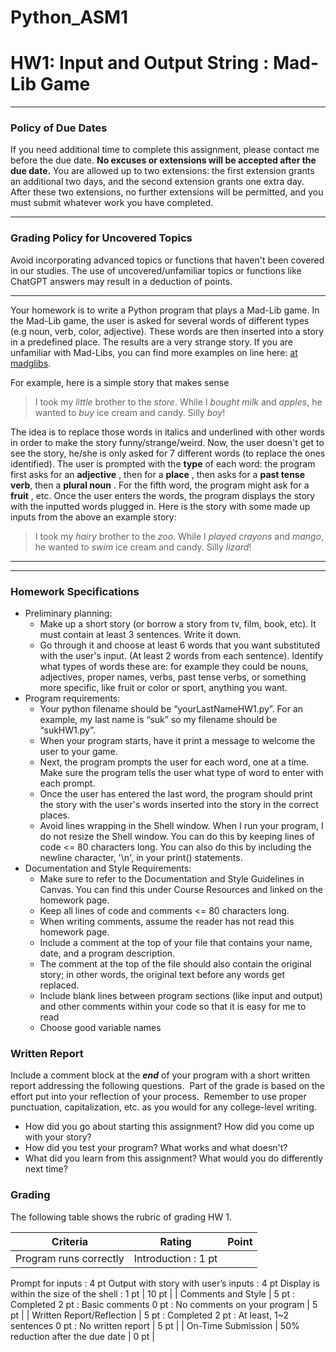 # Python_ASM1
# HW1: Input and Output String : Mad-Lib Game

---

### Policy of Due Dates

If you need additional time to complete this assignment, please contact me before the due date. **No excuses or extensions will be accepted after the due date.** You are allowed up to two extensions: the first extension grants an additional two days, and the second extension grants one extra day. After these two extensions, no further extensions will be permitted, and you must submit whatever work you have completed.

---

### Grading Policy for Uncovered Topics

Avoid incorporating advanced topics or functions that haven't been covered in our studies. The use of uncovered/unfamiliar topics or functions like ChatGPT answers may result in a deduction of points.

---

Your homework is to write a Python program that plays a Mad-Lib game. In the Mad-Lib game, the user is asked for several words of different types (e.g noun, verb, color, adjective). These words are then inserted into a story in a predefined place. The results are a very strange story. If you are unfamiliar with Mad-Libs, you can find more examples on line here: [at madglibs](https://www.madtakes.com/).

For example, here is a simple story that makes sense

> I took my *little* brother to the *store*. While I *bought* *milk* and *apples*, he wanted to *buy* ice cream and candy. Silly *boy*!
> 

The idea is to replace those words in italics and underlined with other words in order to make the story funny/strange/weird. Now, the user doesn't get to see the story, he/she is only asked for 7 different words (to replace the ones identified). The user is prompted with the **type** of each word: the program first asks for an **adjective** , then for a **place** , then asks for a **past tense verb**, then a **plural noun** . For the fifth word, the program might ask for a **fruit** , etc. Once the user enters the words, the program displays the story with the inputted words plugged in. Here is the story with some made up inputs from the above an example story:

> I took my *hairy* brother to the *zoo*. While I *played* *crayons* and *mango*, he wanted to *swim* ice cream and candy. Silly *lizard*!
> 

---

---

### Homework Specifications

- Preliminary planning:
    - Make up a short story (or borrow a story from tv, film, book, etc). It must contain at least 3 sentences. Write it down.
    - Go through it and choose at least 6 words that you want substituted with the user's input. (At least 2 words from each sentence). Identify what types of words these are: for example they could be nouns, adjectives, proper names, verbs, past tense verbs, or something more specific, like fruit or color or sport, anything you want.
- Program requirements:
    - Your python filename should be “yourLastNameHW1.py”. For an example, my last name is “suk” so my filename should be “sukHW1.py”.
    - When your program starts, have it print a message to welcome the user to your game.
    - Next, the program prompts the user for each word, one at a time. Make sure the program tells the user what type of word to enter with each prompt.
    - Once the user has entered the last word, the program should print the story with the user's words inserted into the story in the correct places.
    - Avoid lines wrapping in the Shell window. When I run your program, I do not resize the Shell window. You can do this by keeping lines of code <= 80 characters long. You can also do this by including the newline character, '\n', in your print() statements.
- Documentation and Style Requirements:
    - Make sure to refer to the Documentation and Style Guidelines in Canvas. You can find this under Course Resources and linked on the homework page.
    - Keep all lines of code and comments <= 80 characters long.
    - When writing comments, assume the reader has not read this homework page.
    - Include a comment at the top of your file that contains your name, date, and a program description.
    - The comment at the top of the file should also contain the original story; in other words, the original text before any words get replaced.
    - Include blank lines between program sections (like input and output) and other comments within your code so that it is easy for me to read
    - Choose good variable names

### Written Report

Include a comment block at the ***end*** of your program with a short written report addressing the following questions.  Part of the grade is based on the effort put into your reflection of your process.  Remember to use proper punctuation, capitalization, etc. as you would for any college-level writing.

- How did you go about starting this assignment? How did you come up with your story?
- How did you test your program? What works and what doesn't?
- What did you learn from this assignment? What would you do differently next time?

### Grading

The following table shows the rubric of grading HW 1. 

| Criteria | Rating | Point |
| --- | --- | --- |
| Program runs correctly | Introduction : 1 pt
Prompt for inputs : 4 pt
Output with story with user’s inputs : 4 pt
Display is within the size of the shell : 1 pt | 10 pt |
| Comments and Style | 5 pt : Completed
2 pt : Basic comments
0 pt : No comments on your program | 5 pt |
| Written Report/Reflection | 5 pt : Completed
2 pt : At least, 1~2 sentences
0 pt : No written report | 5 pt |
| On-Time Submission | 50% reduction after the due date | 0 pt |
